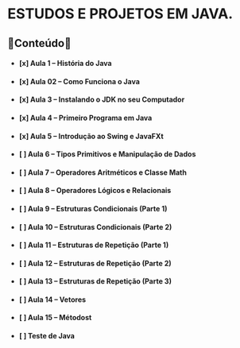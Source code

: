 
# ESTUDOS E PROJETOS EM JAVA.

## 🖖Conteúdo🖖

- #### **[x] Aula 1 – História do Java**
- #### **[x] Aula 02 – Como Funciona o Java**
- #### **[x] Aula 3 – Instalando o JDK no seu Computador**
- #### **[x] Aula 4 – Primeiro Programa em Java**
- #### **[x] Aula 5 – Introdução ao Swing e JavaFXt**
- #### **[ ] Aula 6 – Tipos Primitivos e Manipulação de Dados**
- #### **[ ] Aula 7 – Operadores Aritméticos e Classe Math**
- #### **[ ] Aula 8 – Operadores Lógicos e Relacionais**
- #### **[ ] Aula 9 – Estruturas Condicionais (Parte 1)**
- #### **[ ] Aula 10 – Estruturas Condicionais (Parte 2)**
- #### **[ ] Aula 11 – Estruturas de Repetição (Parte 1)**
- #### **[ ] Aula 12 – Estruturas de Repetição (Parte 2)**
- #### **[ ] Aula 13 – Estruturas de Repetição (Parte 3)**
- #### **[ ] Aula 14 – Vetores**
- #### **[ ] Aula 15 – Métodost**
- #### **[ ] Teste de Java**
